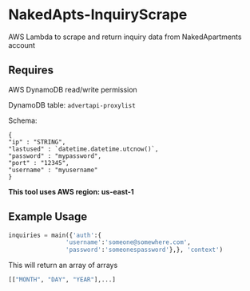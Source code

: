 # NakedApts-InquiryScrape 
AWS Lambda to scrape and return inquiry data from NakedApartments account

## Requires 
AWS DynamoDB read/write permission 

DynamoDB table: `advertapi-proxylist`

Schema:
    
    {
    "ip" : "STRING",
    "lastused" : `datetime.datetime.utcnow()`,
    "password" : "mypassword",
    "port" : "12345",
    "username" : "myusername"
    }
**This tool uses AWS region: us-east-1** 

## Example Usage 
``` python
inquiries = main({'auth':{
                'username':'someone@somewhere.com',
                'password':'someonespassword'},}, 'context')
```
This will return an array of arrays 
``` python
[["MONTH", "DAY", "YEAR"],...]
```